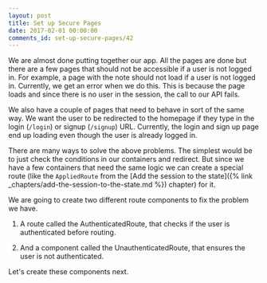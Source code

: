 ```yaml
---
layout: post
title: Set up Secure Pages
date: 2017-02-01 00:00:00
comments_id: set-up-secure-pages/42
---
```


We are almost done putting together our app. All the pages are done but there are a few pages that should not be accessible if a user is not logged in. For example, a page with the note should not load if a user is not logged in. Currently, we get an error when we do this. This is because the page loads and since there is no user in the session, the call to our API fails.

We also have a couple of pages that need to behave in sort of the same way. We want the user to be redirected to the homepage if they type in the login (`/login`) or signup (`/signup`) URL. Currently, the login and sign up page end up loading even though the user is already logged in.

There are many ways to solve the above problems. The simplest would be to just check the conditions in our containers and redirect. But since we have a few containers that need the same logic we can create a special route (like the `AppliedRoute` from the [Add the session to the state]({% link _chapters/add-the-session-to-the-state.md %}) chapter) for it.

We are going to create two different route components to fix the problem we have.

1. A route called the AuthenticatedRoute, that checks if the user is authenticated before routing.

2. And a component called the UnauthenticatedRoute, that ensures the user is not authenticated.

Let's create these components next.
